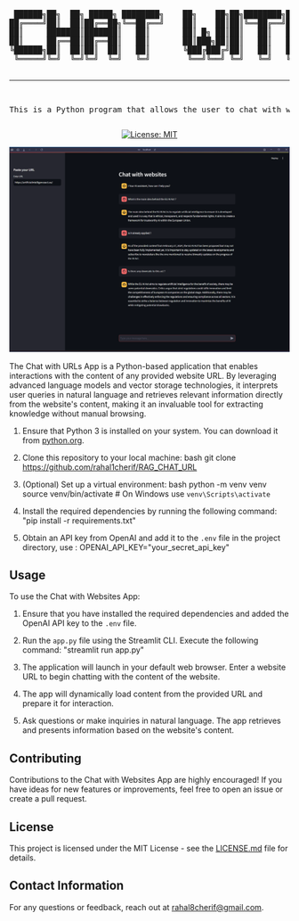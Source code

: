 <div align="center">
<pre>
 ██████╗██╗  ██╗ █████╗ ████████╗    ██╗    ██╗██╗████████╗██╗  ██╗    ██╗   ██╗██████╗ ██╗     
██╔════╝██║  ██║██╔══██╗╚══██╔══╝    ██║    ██║██║╚══██╔══╝██║  ██║    ██║   ██║██╔══██╗██║     
██║     ███████║███████║   ██║       ██║ █╗ ██║██║   ██║   ███████║    ██║   ██║██████╔╝██║     
██║     ██╔══██║██╔══██║   ██║       ██║███╗██║██║   ██║   ██╔══██║    ██║   ██║██╔══██╗██║     
╚██████╗██║  ██║██║  ██║   ██║       ╚███╔███╔╝██║   ██║   ██║  ██║    ╚██████╔╝██║  ██║███████╗
 ╚═════╝╚═╝  ╚═╝╚═╝  ╚═╝   ╚═╝        ╚══╝╚══╝ ╚═╝   ╚═╝   ╚═╝  ╚═╝     ╚═════╝ ╚═╝  ╚═╝╚══════╝
                                                                                                
                                                                                                                   
                                                                                                                   
                                                                                                            
                                                                       
---------------------------------------------------
This is a Python program that allows the user to chat with websites.
</pre>

[![License: MIT](https://img.shields.io/badge/License-MIT-yellow.svg)](https://opensource.org/licenses/MIT)



![alt text](<docs/How it works.png>)




</div>

The Chat with URLs App is a Python-based application that enables interactions with the content of any provided website URL. By leveraging advanced language models and vector storage technologies, it interprets user queries in natural language and retrieves relevant information directly from the website's content, making it an invaluable tool for extracting knowledge without manual browsing.

1. Ensure that Python 3 is installed on your system. You can download it from [python.org](https://www.python.org/downloads/).

2. Clone this repository to your local machine:
bash
git clone https://github.com/rahal1cherif/RAG_CHAT_URL

3. (Optional) Set up a virtual environment:
bash
python -m venv venv
source venv/bin/activate  # On Windows use `venv\Scripts\activate`
4. Install the required dependencies by running the following command: "pip install -r requirements.txt"

5. Obtain an API key from OpenAI and add it to the `.env` file in the project directory, use : OPENAI_API_KEY="your_secret_api_key"



## Usage

To use the Chat with Websites App:

1. Ensure that you have installed the required dependencies and added the OpenAI API key to the `.env` file.

2. Run the `app.py` file using the Streamlit CLI. Execute the following command: "streamlit run app.py"

3. The application will launch in your default web browser. Enter a website URL to begin chatting with the content of the website.

4. The app will dynamically load content from the provided URL and prepare it for interaction.

5. Ask questions or make inquiries in natural language. The app retrieves and presents information based on the website's content.

## Contributing

Contributions to the Chat with Websites App are highly encouraged! If you have ideas for new features or improvements, feel free to open an issue or create a pull request.

## License

This project is licensed under the MIT License - see the [LICENSE.md](LICENSE.md) file for details.


## Contact Information

For any questions or feedback, reach out at [rahal8cherif@gmail.com](mailto:rahal8cherif@gmail.com).
